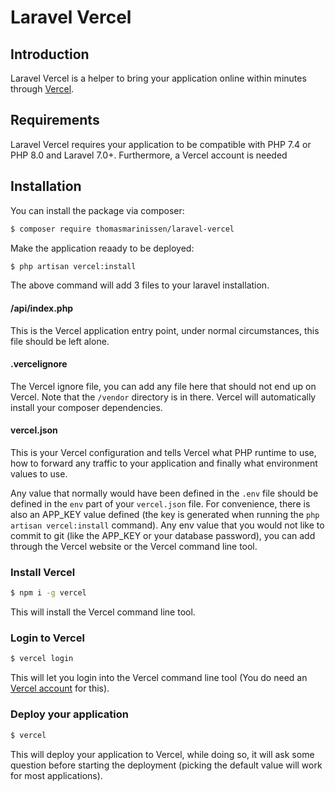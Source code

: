 # Laravel Vercel

## Introduction
Laravel Vercel is a helper to bring your application online within minutes through [Vercel](https://vercel.com).   

## Requirements

Laravel Vercel requires your application to be compatible with PHP 7.4 or PHP 8.0 and Laravel 7.0+. Furthermore, a Vercel account is needed 

## Installation

You can install the package via composer:

```bash
$ composer require thomasmarinissen/laravel-vercel
```

Make the application reaady to be deployed:

```bash
$ php artisan vercel:install
```

The above command will add 3 files to your laravel installation.

#### /api/index.php

This is the Vercel application entry point, under normal circumstances, this file should be left alone.

#### .vercelignore

The Vercel ignore file, you can add any file here that should not end up on Vercel. Note that the `/vendor`
directory is in there. Vercel will automatically install your composer dependencies.

#### vercel.json

This is your Vercel configuration and tells Vercel what PHP runtime to use, how to forward any traffic to your
application and finally what environment values to use.

Any value that normally would have been defined in the `.env` file should be defined in the `env` part of your
`vercel.json` file. For convenience, there is also an APP_KEY value defined (the key is generated when running the
`php artisan vercel:install` command).
Any env value that you would not like to commit to git (like the APP_KEY or your database password), you can add through
the Vercel website or the Vercel command line tool.


### Install Vercel

```bash
$ npm i -g vercel
```

This will install the Vercel command line tool.

### Login to Vercel

```bash
$ vercel login
```

This will let you login into the Vercel command line tool (You do need an [Vercel account](https://vercel.com/signup)
for this).

### Deploy your application

```bash
$ vercel
```

This will deploy your application to Vercel, while doing so, it will ask some question before starting the deployment
(picking the default value will work for most applications).
